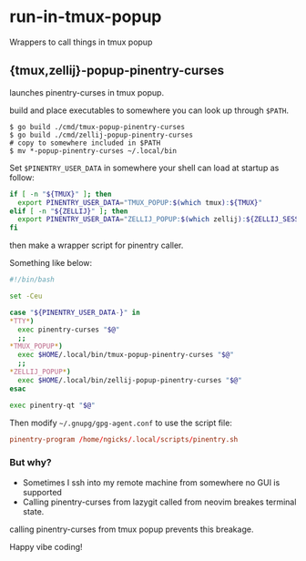 # run-in-tmux-popup

Wrappers to call things in tmux popup

## {tmux,zellij}-popup-pinentry-curses

launches pinentry-curses in tmux popup.

build and place executables to somewhere you can look up through `$PATH`.

```
$ go build ./cmd/tmux-popup-pinentry-curses
$ go build ./cmd/zellij-popup-pinentry-curses
# copy to somewhere included in $PATH
$ mv *-popup-pinentry-curses ~/.local/bin
```

Set `$PINENTRY_USER_DATA` in somewhere your shell can load at startup as follow:

```bash
if [ -n "${TMUX}" ]; then
  export PINENTRY_USER_DATA="TMUX_POPUP:$(which tmux):${TMUX}"
elif [ -n "${ZELLIJ}" ]; then
  export PINENTRY_USER_DATA="ZELLIJ_POPUP:$(which zellij):${ZELLIJ_SESSION_NAME}"
fi
```

then make a wrapper script for pinentry caller.

Something like below:

```bash
#!/bin/bash

set -Ceu

case "${PINENTRY_USER_DATA-}" in
*TTY*)
  exec pinentry-curses "$@"
  ;;
*TMUX_POPUP*)
  exec $HOME/.local/bin/tmux-popup-pinentry-curses "$@"
  ;;
*ZELLIJ_POPUP*)
  exec $HOME/.local/bin/zellij-popup-pinentry-curses "$@"
esac

exec pinentry-qt "$@"
```

Then modify `~/.gnupg/gpg-agent.conf` to use the script file:

```conf
pinentry-program /home/ngicks/.local/scripts/pinentry.sh
```

### But why?

- Sometimes I ssh into my remote machine from somewhere no GUI is supported
- Calling pinentry-curses from lazygit called from neovim breakes terminal state.

calling pinentry-curses from tmux popup prevents this breakage.

Happy vibe coding!
